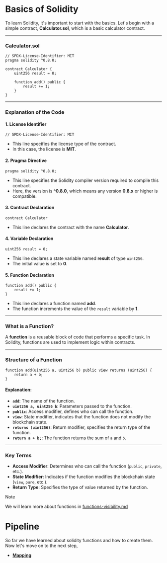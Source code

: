 # **Basics of Solidity**

To learn Solidity, it's important to start with the basics. Let's begin with a simple contract, **Calculator.sol**, which is a basic calculator contract.

---

### **Calculator.sol**

```solidity
// SPDX-License-Identifier: MIT
pragma solidity ^0.8.0;

contract Calculator {
    uint256 result = 0;

    function add() public {
        result += 1;
    }
}
```

---

### **Explanation of the Code**

#### **1. License Identifier**

```solidity
// SPDX-License-Identifier: MIT
```

- This line specifies the license type of the contract.
- In this case, the license is **MIT**.

#### **2. Pragma Directive**

```solidity
pragma solidity ^0.8.0;
```

- This line specifies the Solidity compiler version required to compile this contract.
- Here, the version is **^0.8.0**, which means any version **0.8.x** or higher is compatible.

#### **3. Contract Declaration**

```solidity
contract Calculator
```

- This line declares the contract with the name **Calculator**.

#### **4. Variable Declaration**

```solidity
uint256 result = 0;
```

- This line declares a state variable named **result** of type `uint256`.
- The initial value is set to **0**.

#### **5. Function Declaration**

```solidity
function add() public {
    result += 1;
}
```

- This line declares a function named **add**.
- The function increments the value of the `result` variable by **1**.

---

### **What is a Function?**

A **function** is a reusable block of code that performs a specific task. In Solidity, functions are used to implement logic within contracts.

---

### **Structure of a Function**

```solidity
function add(uint256 a, uint256 b) public view returns (uint256) {
    return a + b;
}
```

#### Explanation:

- **`add`**: The name of the function.
- **`uint256 a, uint256 b`**: Parameters passed to the function.
- **`public`**: Access modifier, defines who can call the function.
- **`view`**: State modifier, indicates that the function does not modify the blockchain state.
- **`returns (uint256)`**: Return modifier, specifies the return type of the function.
- **`return a + b;`**: The function returns the sum of `a` and `b`.

---

### **Key Terms**

- **Access Modifier**: Determines who can call the function (`public`, `private`, etc.).
- **State Modifier**: Indicates if the function modifies the blockchain state (`view`, `pure`, etc.).
- **Return Type**: Specifies the type of value returned by the function.

> [!NOTE]
> We will learn more about functions in [functions-visibility.md](./functions-visibility.md)


# Pipeline

So far we have learned about solidity functions and how to create them. Now let's move on to the next step, 

- [**Mapping**](./mapping.md)